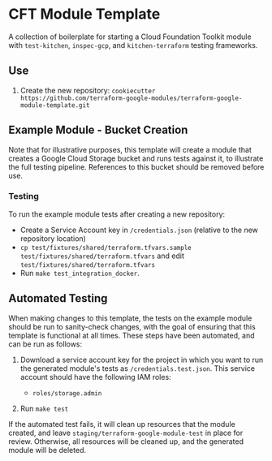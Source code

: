 # CFT Module Template

A collection of boilerplate for starting a Cloud Foundation Toolkit module with `test-kitchen`, `inspec-gcp`, and `kitchen-terraform` testing frameworks.

## Use

1. Create the new repository: `cookiecutter https://github.com/terraform-google-modules/terraform-google-module-template.git`

## Example Module - Bucket Creation

Note that for illustrative purposes, this template will create a module that creates a Google Cloud Storage bucket and runs tests against it, to illustrate the full testing pipeline. References to this bucket should be removed before use.

### Testing

To run the example module tests after creating a new repository:

- Create a Service Account key in `/credentials.json` (relative to the new repository location)
- `cp test/fixtures/shared/terraform.tfvars.sample test/fixtures/shared/terraform.tfvars` and edit `test/fixtures/shared/terraform.tfvars`
- Run `make test_integration_docker`.

## Automated Testing

When making changes to this template, the tests on the example module should be run to sanity-check changes, with the goal of ensuring that this template is functional at all times. These steps have been automated, and can be run as follows:

1. Download a service account key for the project in which you want to run the generated module's tests as `/credentials.test.json`. This service account should have the following IAM roles:
	- `roles/storage.admin`

2. Run `make test`

If the automated test fails, it will clean up resources that the module created, and leave `staging/terraform-google-module-test` in place for review. Otherwise, all resources will be cleaned up, and the generated module will be deleted.
